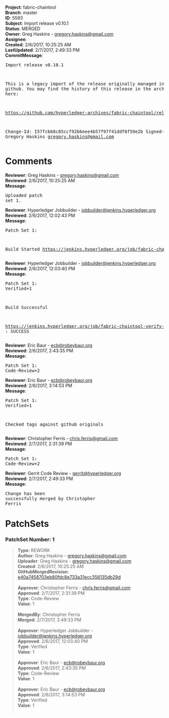 <strong>Project</strong>: fabric-chaintool<br><strong>Branch</strong>: master<br><strong>ID</strong>: 5593<br><strong>Subject</strong>: Import release v0.10.1<br><strong>Status</strong>: MERGED<br><strong>Owner</strong>: Greg Haskins - gregory.haskins@gmail.com<br><strong>Assignee</strong>:<br><strong>Created</strong>: 2/6/2017, 10:25:25 AM<br><strong>LastUpdated</strong>: 2/7/2017, 2:49:33 PM<br><strong>CommitMessage</strong>:<br><pre>Import release v0.10.1

This is a legacy import of the release originally managed in pure
github.  You may find the history of this release in the archives
here:

https://github.com/hyperledger-archives/fabric-chaintool/releases/tag/v0.10.1

Change-Id: I57fcb68c85ccf92b6eee4b57f97f41ddf0f59e2b
Signed-off-by: Gregory Haskins <gregory.haskins@gmail.com>
</pre><h1>Comments</h1><strong>Reviewer</strong>: Greg Haskins - gregory.haskins@gmail.com<br><strong>Reviewed</strong>: 2/6/2017, 10:25:25 AM<br><strong>Message</strong>: <pre>Uploaded patch set 1.</pre><strong>Reviewer</strong>: Hyperledger Jobbuilder - jobbuilder@jenkins.hyperledger.org<br><strong>Reviewed</strong>: 2/6/2017, 12:02:43 PM<br><strong>Message</strong>: <pre>Patch Set 1:

Build Started https://jenkins.hyperledger.org/job/fabric-chaintool-verify-x86_64/2/</pre><strong>Reviewer</strong>: Hyperledger Jobbuilder - jobbuilder@jenkins.hyperledger.org<br><strong>Reviewed</strong>: 2/6/2017, 12:03:40 PM<br><strong>Message</strong>: <pre>Patch Set 1: Verified+1

Build Successful 

https://jenkins.hyperledger.org/job/fabric-chaintool-verify-x86_64/2/ : SUCCESS</pre><strong>Reviewer</strong>: Eric Baur - ecb@robeybaur.org<br><strong>Reviewed</strong>: 2/6/2017, 2:43:35 PM<br><strong>Message</strong>: <pre>Patch Set 1: Code-Review+2</pre><strong>Reviewer</strong>: Eric Baur - ecb@robeybaur.org<br><strong>Reviewed</strong>: 2/6/2017, 3:14:53 PM<br><strong>Message</strong>: <pre>Patch Set 1: Verified+1

Checked tags against github originals</pre><strong>Reviewer</strong>: Christopher Ferris - chris.ferris@gmail.com<br><strong>Reviewed</strong>: 2/7/2017, 2:31:39 PM<br><strong>Message</strong>: <pre>Patch Set 1: Code-Review+2</pre><strong>Reviewer</strong>: Gerrit Code Review - gerrit@hyperledger.org<br><strong>Reviewed</strong>: 2/7/2017, 2:49:33 PM<br><strong>Message</strong>: <pre>Change has been successfully merged by Christopher Ferris</pre><h1>PatchSets</h1><h3>PatchSet Number: 1</h3><blockquote><strong>Type</strong>: REWORK<br><strong>Author</strong>: Greg Haskins - gregory.haskins@gmail.com<br><strong>Uploader</strong>: Greg Haskins - gregory.haskins@gmail.com<br><strong>Created</strong>: 2/6/2017, 10:25:25 AM<br><strong>GitHubMergedRevision</strong>: [e40a7458703eb80fdc8e733a31ecc356135db29d](https://github.com/hyperledger-gerrit-archive/fabric-chaintool/commit/e40a7458703eb80fdc8e733a31ecc356135db29d)<br><br><strong>Approver</strong>: Christopher Ferris - chris.ferris@gmail.com<br><strong>Approved</strong>: 2/7/2017, 2:31:39 PM<br><strong>Type</strong>: Code-Review<br><strong>Value</strong>: 1<br><br><strong>MergedBy</strong>: Christopher Ferris<br><strong>Merged</strong>: 2/7/2017, 2:49:33 PM<br><br><strong>Approver</strong>: Hyperledger Jobbuilder - jobbuilder@jenkins.hyperledger.org<br><strong>Approved</strong>: 2/6/2017, 12:03:40 PM<br><strong>Type</strong>: Verified<br><strong>Value</strong>: 1<br><br><strong>Approver</strong>: Eric Baur - ecb@robeybaur.org<br><strong>Approved</strong>: 2/6/2017, 2:43:35 PM<br><strong>Type</strong>: Code-Review<br><strong>Value</strong>: 1<br><br><strong>Approver</strong>: Eric Baur - ecb@robeybaur.org<br><strong>Approved</strong>: 2/6/2017, 3:14:53 PM<br><strong>Type</strong>: Verified<br><strong>Value</strong>: 1<br><br></blockquote>
